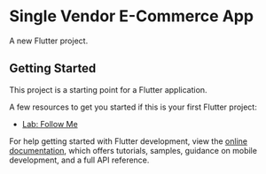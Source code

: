 # Single Vendor E-Commerce App

A new Flutter project.

## Getting Started

This project is a starting point for a Flutter application.

A few resources to get you started if this is your first Flutter project:

- [Lab: Follow Me](https://github.com/sabeel804640)

For help getting started with Flutter development, view the
[online documentation](https://docs.flutter.dev/), which offers tutorials,
samples, guidance on mobile development, and a full API reference.
